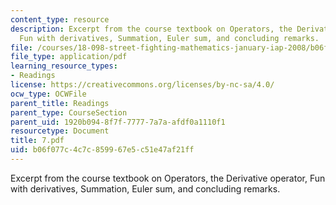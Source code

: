 ```yaml
---
content_type: resource
description: Excerpt from the course textbook on Operators, the Derivative operator,
  Fun with derivatives, Summation, Euler sum, and concluding remarks.
file: /courses/18-098-street-fighting-mathematics-january-iap-2008/b06f077c4c7c859967e5c51e47af21ff_7.pdf
file_type: application/pdf
learning_resource_types:
- Readings
license: https://creativecommons.org/licenses/by-nc-sa/4.0/
ocw_type: OCWFile
parent_title: Readings
parent_type: CourseSection
parent_uid: 1920b094-8f7f-7777-7a7a-afdf0a1110f1
resourcetype: Document
title: 7.pdf
uid: b06f077c-4c7c-8599-67e5-c51e47af21ff
---
```

Excerpt from the course textbook on Operators, the Derivative operator, Fun with derivatives, Summation, Euler sum, and concluding remarks.